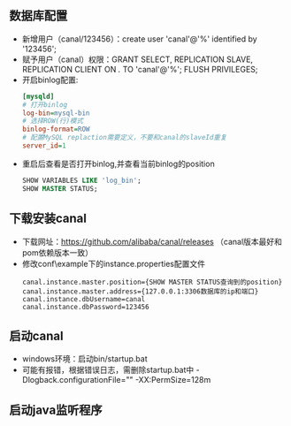 ## 数据库配置
- 新增用户（canal/123456）：create user 'canal'@'%' identified by '123456';
- 赋予用户（canal）权限：GRANT SELECT, REPLICATION SLAVE, REPLICATION CLIENT ON *.* TO 'canal'@'%';
  FLUSH PRIVILEGES;
- 开启binlog配置:
  ```my.ini 
  [mysqld]
  # 打开binlog
  log-bin=mysql-bin
  # 选择ROW(行)模式
  binlog-format=ROW
  # 配置MySQL replaction需要定义，不要和canal的slaveId重复
  server_id=1
  ```
 - 重启后查看是否打开binlog,并查看当前binlog的position
   ```sql
   SHOW VARIABLES LIKE 'log_bin';
   SHOW MASTER STATUS;
   ```
  

## 下载安装canal
- 下载网址：https://github.com/alibaba/canal/releases （canal版本最好和pom依赖版本一致）
- 修改conf\example下的instance.properties配置文件
    ```properties
    canal.instance.master.position={SHOW MASTER STATUS查询到的position}
    canal.instance.master.address={127.0.0.1:3306数据库的ip和端口}
    canal.instance.dbUsername=canal
    canal.instance.dbPassword=123456
    ```
  
## 启动canal
- windows环境：启动bin/startup.bat
- 可能有报错，根据错误日志，需删除startup.bat中 -Dlogback.configurationFile="" -XX:PermSize=128m

## 启动java监听程序


